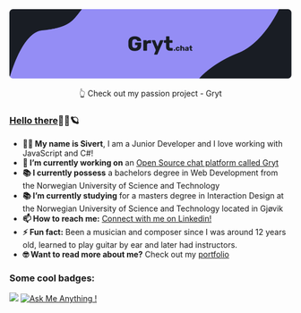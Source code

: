 <div align="center">
  <a href='https://github.com/Gryt-chat'><img src="https://raw.githubusercontent.com/Gryt-chat/gryt/main/content/github-banner-v2.png"></a>
  <p>👆 Check out my passion project - Gryt</p>
</div>

### [Hello there](https://youtu.be/rEq1Z0bjdwc?t=6)👋🏼:ringed_planet:

- **🧔🏼 My name is Sivert**, I am a Junior Developer and I love working with JavaScript and C#!
- **🔭 I’m currently working on** an <a href='https://github.com/Gryt-chat'>Open Source chat platform called Gryt</a>
- **📚 I currently possess** a bachelors degree in Web Development from the Norwegian University of Science and Technology
- **📚 I’m currently studying** for a masters degree in Interaction Design at the Norwegian University of Science and Technology located in Gjøvik
- **📫 How to reach me:** [Connect with me on Linkedin!](https://www.linkedin.com/in/sivertgullberghansen/)
- **⚡ Fun fact:** Been a musician and composer since I was around 12 years old, learned to play guitar by ear and later had instructors.
- **🤓 Want to read more about me?** Check out my [portfolio](https://sivert.io)

### Some cool badges:

![](https://komarev.com/ghpvc/?username=SivertGullbergHansen&color=fd1d8b) 
[![Ask Me Anything !](https://img.shields.io/badge/Ask%20me-anything-1abc9c.svg)](https://GitHub.com/SivertGullbergHansen/ama)
